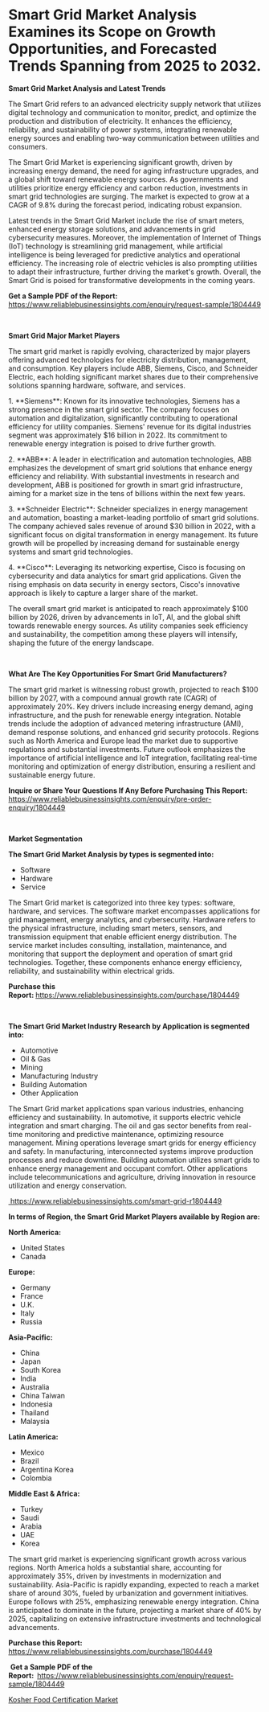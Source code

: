 <p><h1>Smart Grid Market Analysis Examines its Scope on Growth Opportunities, and Forecasted Trends Spanning from 2025 to 2032.</h1></p><p><strong>Smart Grid Market Analysis and Latest Trends</strong></p>
<p><p>The Smart Grid refers to an advanced electricity supply network that utilizes digital technology and communication to monitor, predict, and optimize the production and distribution of electricity. It enhances the efficiency, reliability, and sustainability of power systems, integrating renewable energy sources and enabling two-way communication between utilities and consumers. </p><p>The Smart Grid Market is experiencing significant growth, driven by increasing energy demand, the need for aging infrastructure upgrades, and a global shift toward renewable energy sources. As governments and utilities prioritize energy efficiency and carbon reduction, investments in smart grid technologies are surging. The market is expected to grow at a CAGR of 9.8% during the forecast period, indicating robust expansion. </p><p>Latest trends in the Smart Grid Market include the rise of smart meters, enhanced energy storage solutions, and advancements in grid cybersecurity measures. Moreover, the implementation of Internet of Things (IoT) technology is streamlining grid management, while artificial intelligence is being leveraged for predictive analytics and operational efficiency. The increasing role of electric vehicles is also prompting utilities to adapt their infrastructure, further driving the market's growth. Overall, the Smart Grid is poised for transformative developments in the coming years.</p></p>
<p><strong>Get a Sample PDF of the Report:&nbsp;</strong> <a href="https://www.reliablebusinessinsights.com/enquiry/request-sample/1804449?utm_campaign=2760&utm_medium=2&utm_source=Github&utm_content=ia&utm_term=09032025&utm_id=smart-grid">https://www.reliablebusinessinsights.com/enquiry/request-sample/1804449</a></p>
<p>&nbsp;</p>
<p><strong>Smart Grid Major Market Players</strong></p>
<p><p>The smart grid market is rapidly evolving, characterized by major players offering advanced technologies for electricity distribution, management, and consumption. Key players include ABB, Siemens, Cisco, and Schneider Electric, each holding significant market shares due to their comprehensive solutions spanning hardware, software, and services.</p><p>1. **Siemens**: Known for its innovative technologies, Siemens has a strong presence in the smart grid sector. The company focuses on automation and digitalization, significantly contributing to operational efficiency for utility companies. Siemens' revenue for its digital industries segment was approximately $16 billion in 2022. Its commitment to renewable energy integration is poised to drive further growth.</p><p>2. **ABB**: A leader in electrification and automation technologies, ABB emphasizes the development of smart grid solutions that enhance energy efficiency and reliability. With substantial investments in research and development, ABB is positioned for growth in smart grid infrastructure, aiming for a market size in the tens of billions within the next few years.</p><p>3. **Schneider Electric**: Schneider specializes in energy management and automation, boasting a market-leading portfolio of smart grid solutions. The company achieved sales revenue of around $30 billion in 2022, with a significant focus on digital transformation in energy management. Its future growth will be propelled by increasing demand for sustainable energy systems and smart grid technologies.</p><p>4. **Cisco**: Leveraging its networking expertise, Cisco is focusing on cybersecurity and data analytics for smart grid applications. Given the rising emphasis on data security in energy sectors, Cisco's innovative approach is likely to capture a larger share of the market.</p><p>The overall smart grid market is anticipated to reach approximately $100 billion by 2026, driven by advancements in IoT, AI, and the global shift towards renewable energy sources. As utility companies seek efficiency and sustainability, the competition among these players will intensify, shaping the future of the energy landscape.</p></p>
<p>&nbsp;</p>
<p><strong>What Are The Key Opportunities For Smart Grid Manufacturers?</strong></p>
<p><p>The smart grid market is witnessing robust growth, projected to reach $100 billion by 2027, with a compound annual growth rate (CAGR) of approximately 20%. Key drivers include increasing energy demand, aging infrastructure, and the push for renewable energy integration. Notable trends include the adoption of advanced metering infrastructure (AMI), demand response solutions, and enhanced grid security protocols. Regions such as North America and Europe lead the market due to supportive regulations and substantial investments. Future outlook emphasizes the importance of artificial intelligence and IoT integration, facilitating real-time monitoring and optimization of energy distribution, ensuring a resilient and sustainable energy future.</p></p>
<p><strong>Inquire or Share Your Questions If Any Before Purchasing This Report:</strong> <a href="https://www.reliablebusinessinsights.com/enquiry/pre-order-enquiry/1804449?utm_campaign=2760&utm_medium=2&utm_source=Github&utm_content=ia&utm_term=09032025&utm_id=smart-grid">https://www.reliablebusinessinsights.com/enquiry/pre-order-enquiry/1804449</a></p>
<p>&nbsp;</p>
<p><strong>Market Segmentation</strong></p>
<p><strong>The Smart Grid Market Analysis by types is segmented into:</strong></p>
<p><ul><li>Software</li><li>Hardware</li><li>Service</li></ul></p>
<p><p>The Smart Grid market is categorized into three key types: software, hardware, and services. The software market encompasses applications for grid management, energy analytics, and cybersecurity. Hardware refers to the physical infrastructure, including smart meters, sensors, and transmission equipment that enable efficient energy distribution. The service market includes consulting, installation, maintenance, and monitoring that support the deployment and operation of smart grid technologies. Together, these components enhance energy efficiency, reliability, and sustainability within electrical grids.</p></p>
<p><strong>Purchase this Report:&nbsp;</strong><a href="https://www.reliablebusinessinsights.com/purchase/1804449?utm_campaign=2760&utm_medium=2&utm_source=Github&utm_content=ia&utm_term=09032025&utm_id=smart-grid">https://www.reliablebusinessinsights.com/purchase/1804449</a></p>
<p>&nbsp;</p>
<p><strong>The Smart Grid Market Industry Research by Application is segmented into:</strong></p>
<p><ul><li>Automotive</li><li>Oil & Gas</li><li>Mining</li><li>Manufacturing Industry</li><li>Building Automation</li><li>Other Application</li></ul></p>
<p><p>The Smart Grid market applications span various industries, enhancing efficiency and sustainability. In automotive, it supports electric vehicle integration and smart charging. The oil and gas sector benefits from real-time monitoring and predictive maintenance, optimizing resource management. Mining operations leverage smart grids for energy efficiency and safety. In manufacturing, interconnected systems improve production processes and reduce downtime. Building automation utilizes smart grids to enhance energy management and occupant comfort. Other applications include telecommunications and agriculture, driving innovation in resource utilization and energy conservation.</p></p>
<p><a href="https://www.reliablebusinessinsights.com/smart-grid-r1804449?utm_campaign=2760&utm_medium=2&utm_source=Github&utm_content=ia&utm_term=09032025&utm_id=smart-grid">&nbsp;https://www.reliablebusinessinsights.com/smart-grid-r1804449</a></p>
<p><strong>In terms of Region, the Smart Grid Market Players available by Region are:</strong></p>
<p>
    <p> <strong> North America: </strong>
        <ul>
            <li>United States</li>
            <li>Canada</li>
        </ul>
        </p> 
    <p> <strong> Europe: </strong>
        <ul>
            <li>Germany</li>
            <li>France</li>
            <li>U.K.</li>
            <li>Italy</li>
            <li>Russia</li>
        </ul>
        </p> 
    <p> <strong> Asia-Pacific: </strong>
        <ul>
            <li>China</li>
            <li>Japan</li>
            <li>South Korea</li>
            <li>India</li>
            <li>Australia</li>
            <li>China Taiwan</li>
            <li>Indonesia</li>
            <li>Thailand</li>
            <li>Malaysia</li>
        </ul>
        </p> 
    <p> <strong> Latin America: </strong>
        <ul>
            <li>Mexico</li>
            <li>Brazil</li>
            <li>Argentina Korea</li>
            <li>Colombia</li>
        </ul>
        </p> 
    <p> <strong> Middle East & Africa: </strong>
        <ul>
            <li>Turkey</li>
            <li>Saudi</li>
            <li>Arabia</li>
            <li>UAE</li>
            <li>Korea</li>
        </ul>
    </p>
    </p>
<p><p>The smart grid market is experiencing significant growth across various regions. North America holds a substantial share, accounting for approximately 35%, driven by investments in modernization and sustainability. Asia-Pacific is rapidly expanding, expected to reach a market share of around 30%, fueled by urbanization and government initiatives. Europe follows with 25%, emphasizing renewable energy integration. China is anticipated to dominate in the future, projecting a market share of 40% by 2025, capitalizing on extensive infrastructure investments and technological advancements.</p></p>
<p><strong>Purchase this Report: </strong><a href="https://www.reliablebusinessinsights.com/purchase/1804449?utm_campaign=2760&utm_medium=2&utm_source=Github&utm_content=ia&utm_term=09032025&utm_id=smart-grid">https://www.reliablebusinessinsights.com/purchase/1804449</a></p>
<p>&nbsp;<strong>Get a Sample PDF of the Report:&nbsp;&nbsp;</strong><a href="https://www.reliablebusinessinsights.com/enquiry/request-sample/1804449?utm_campaign=2760&utm_medium=2&utm_source=Github&utm_content=ia&utm_term=09032025&utm_id=smart-grid">https://www.reliablebusinessinsights.com/enquiry/request-sample/1804449</a></p>
<p><strong></strong></p>
<p><p><a href="https://github.com/vitrilaoire/Market-Research-Report-List-1/blob/main/kosher-food-certification-market.md?utm_campaign=2760&utm_medium=2&utm_source=Github&utm_content=ia&utm_term=09032025&utm_id=smart-grid">Kosher Food Certification Market</a></p></p>